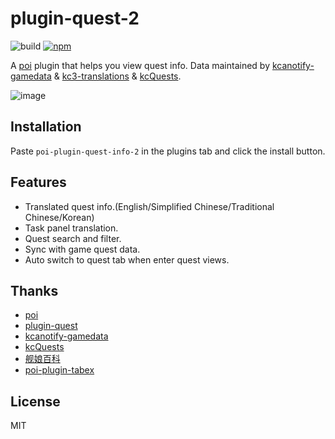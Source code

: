 # plugin-quest-2

![build](https://github.com/lawvs/poi-plugin-quest-2/workflows/Build/badge.svg)
[![npm](https://img.shields.io/npm/v/poi-plugin-quest-info-2)](https://www.npmjs.com/package/poi-plugin-quest-info-2)

A [poi](https://github.com/poooi/poi) plugin that helps you view quest info. Data maintained by [kcanotify-gamedata](https://github.com/antest1/kcanotify-gamedata) & [kc3-translations](https://github.com/KC3Kai/kc3-translations) & [kcQuests](https://github.com/kcwikizh/kcQuests).

![image](https://user-images.githubusercontent.com/18554747/143771661-00965277-5c45-454d-b4f0-57083ec3065d.png)

## Installation

Paste `poi-plugin-quest-info-2` in the plugins tab and click the install button.

## Features

- Translated quest info.(English/Simplified Chinese/Traditional Chinese/Korean)
- Task panel translation.
- Quest search and filter.
- Sync with game quest data.
- Auto switch to quest tab when enter quest views.

## Thanks

- [poi](https://github.com/poooi/poi)
- [plugin-quest](https://github.com/poooi/plugin-quest)
- [kcanotify-gamedata](https://github.com/antest1/kcanotify-gamedata)
- [kcQuests](https://github.com/kcwikizh/kcQuests)
- [舰娘百科](https://zh.kcwiki.cn/wiki/%E8%88%B0%E5%A8%98%E7%99%BE%E7%A7%91)
- [poi-plugin-tabex](https://github.com/momocow/poi-plugin-tabex)

## License

MIT
